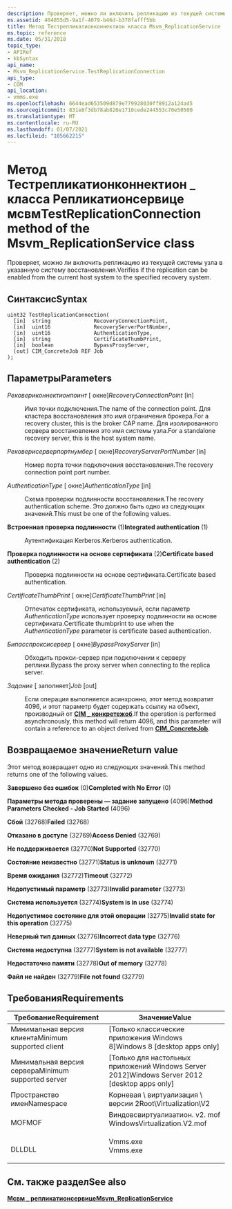 ```yaml
---
description: Проверяет, можно ли включить репликацию из текущей системы узла в указанную систему восстановления.
ms.assetid: 404855d5-9a1f-4079-b46d-b378fafff5bb
title: Метод Тестрепликатионконнектион класса Msvm_ReplicationService
ms.topic: reference
ms.date: 05/31/2018
topic_type:
- APIRef
- kbSyntax
api_name:
- Msvm_ReplicationService.TestReplicationConnection
api_type:
- COM
api_location:
- vmms.exe
ms.openlocfilehash: 6644ead653509d879e779928030ff8912a124ad5
ms.sourcegitcommit: 831e8f3db78ab820e1710cede244553c70e50500
ms.translationtype: MT
ms.contentlocale: ru-RU
ms.lasthandoff: 01/07/2021
ms.locfileid: "105662215"
---
```

# <a name="testreplicationconnection-method-of-the-msvm_replicationservice-class"></a><span data-ttu-id="a4f1b-103">Метод Тестрепликатионконнектион \_ класса Репликатионсервице мсвм</span><span class="sxs-lookup"><span data-stu-id="a4f1b-103">TestReplicationConnection method of the Msvm\_ReplicationService class</span></span>

<span data-ttu-id="a4f1b-104">Проверяет, можно ли включить репликацию из текущей системы узла в указанную систему восстановления.</span><span class="sxs-lookup"><span data-stu-id="a4f1b-104">Verifies if the replication can be enabled from the current host system to the specified recovery system.</span></span>

## <a name="syntax"></a><span data-ttu-id="a4f1b-105">Синтаксис</span><span class="sxs-lookup"><span data-stu-id="a4f1b-105">Syntax</span></span>


```mof
uint32 TestReplicationConnection(
  [in]  string              RecoveryConnectionPoint,
  [in]  uint16              RecoveryServerPortNumber,
  [in]  uint16              AuthenticationType,
  [in]  string              CertificateThumbPrint,
  [in]  boolean             BypassProxyServer,
  [out] CIM_ConcreteJob REF Job
);
```



## <a name="parameters"></a><span data-ttu-id="a4f1b-106">Параметры</span><span class="sxs-lookup"><span data-stu-id="a4f1b-106">Parameters</span></span>

<dl> <dt>

<span data-ttu-id="a4f1b-107">*Рековериконнектионпоинт* \[ окне\]</span><span class="sxs-lookup"><span data-stu-id="a4f1b-107">*RecoveryConnectionPoint* \[in\]</span></span>
</dt> <dd>

<span data-ttu-id="a4f1b-108">Имя точки подключения.</span><span class="sxs-lookup"><span data-stu-id="a4f1b-108">The name of the connection point.</span></span> <span data-ttu-id="a4f1b-109">Для кластера восстановления это имя ограничения брокера.</span><span class="sxs-lookup"><span data-stu-id="a4f1b-109">For a recovery cluster, this is the broker CAP name.</span></span> <span data-ttu-id="a4f1b-110">Для изолированного сервера восстановления это имя системы узла.</span><span class="sxs-lookup"><span data-stu-id="a4f1b-110">For a standalone recovery server, this is the host system name.</span></span>

</dd> <dt>

<span data-ttu-id="a4f1b-111">*Рековерисерверпортнумбер* \[ окне\]</span><span class="sxs-lookup"><span data-stu-id="a4f1b-111">*RecoveryServerPortNumber* \[in\]</span></span>
</dt> <dd>

<span data-ttu-id="a4f1b-112">Номер порта точки подключения восстановления.</span><span class="sxs-lookup"><span data-stu-id="a4f1b-112">The recovery connection point port number.</span></span>

</dd> <dt>

<span data-ttu-id="a4f1b-113">*AuthenticationType* \[ окне\]</span><span class="sxs-lookup"><span data-stu-id="a4f1b-113">*AuthenticationType* \[in\]</span></span>
</dt> <dd>

<span data-ttu-id="a4f1b-114">Схема проверки подлинности восстановления.</span><span class="sxs-lookup"><span data-stu-id="a4f1b-114">The recovery authentication scheme.</span></span> <span data-ttu-id="a4f1b-115">Это должно быть одно из следующих значений.</span><span class="sxs-lookup"><span data-stu-id="a4f1b-115">This must be one of the following values.</span></span>

<dt>

<span id="Integrated_authentication"></span><span id="integrated_authentication"></span><span id="INTEGRATED_AUTHENTICATION"></span>

<span data-ttu-id="a4f1b-116"><span id="Integrated_authentication"></span><span id="integrated_authentication"></span><span id="INTEGRATED_AUTHENTICATION"></span>**Встроенная проверка подлинности** (1)</span><span class="sxs-lookup"><span data-stu-id="a4f1b-116"><span id="Integrated_authentication"></span><span id="integrated_authentication"></span><span id="INTEGRATED_AUTHENTICATION"></span>**Integrated authentication** (1)</span></span>


</dt> <dd>

<span data-ttu-id="a4f1b-117">Аутентификация Kerberos.</span><span class="sxs-lookup"><span data-stu-id="a4f1b-117">Kerberos authentication.</span></span>

</dd> <dt>

<span id="Certificate_based_authentication"></span><span id="certificate_based_authentication"></span><span id="CERTIFICATE_BASED_AUTHENTICATION"></span>

<span data-ttu-id="a4f1b-118"><span id="Certificate_based_authentication"></span><span id="certificate_based_authentication"></span><span id="CERTIFICATE_BASED_AUTHENTICATION"></span>**Проверка подлинности на основе сертификата** (2)</span><span class="sxs-lookup"><span data-stu-id="a4f1b-118"><span id="Certificate_based_authentication"></span><span id="certificate_based_authentication"></span><span id="CERTIFICATE_BASED_AUTHENTICATION"></span>**Certificate based authentication** (2)</span></span>


</dt> <dd>

<span data-ttu-id="a4f1b-119">Проверка подлинности на основе сертификата.</span><span class="sxs-lookup"><span data-stu-id="a4f1b-119">Certificate based authentication.</span></span>

</dd> </dl> </dd> <dt>

<span data-ttu-id="a4f1b-120">*CertificateThumbPrint* \[ окне\]</span><span class="sxs-lookup"><span data-stu-id="a4f1b-120">*CertificateThumbPrint* \[in\]</span></span>
</dt> <dd>

<span data-ttu-id="a4f1b-121">Отпечаток сертификата, используемый, если параметр *AuthenticationType* использует проверку подлинности на основе сертификата.</span><span class="sxs-lookup"><span data-stu-id="a4f1b-121">Certificate thumbprint to use when the *AuthenticationType* parameter is certificate based authentication.</span></span>

</dd> <dt>

<span data-ttu-id="a4f1b-122">*Бипасспроксисервер* \[ окне\]</span><span class="sxs-lookup"><span data-stu-id="a4f1b-122">*BypassProxyServer* \[in\]</span></span>
</dt> <dd>

<span data-ttu-id="a4f1b-123">Обходить прокси-сервер при подключении к серверу реплики.</span><span class="sxs-lookup"><span data-stu-id="a4f1b-123">Bypass the proxy server when connecting to the replica server.</span></span>

</dd> <dt>

<span data-ttu-id="a4f1b-124">*Задание* \[ заполняет\]</span><span class="sxs-lookup"><span data-stu-id="a4f1b-124">*Job* \[out\]</span></span>
</dt> <dd>

<span data-ttu-id="a4f1b-125">Если операция выполняется асинхронно, этот метод возвратит 4096, и этот параметр будет содержать ссылку на объект, производный от [**CIM \_ конкретежоб**](/previous-versions//cc136808(v=vs.85)).</span><span class="sxs-lookup"><span data-stu-id="a4f1b-125">If the operation is performed asynchronously, this method will return 4096, and this parameter will contain a reference to an object derived from [**CIM\_ConcreteJob**](/previous-versions//cc136808(v=vs.85)).</span></span>

</dd> </dl>

## <a name="return-value"></a><span data-ttu-id="a4f1b-126">Возвращаемое значение</span><span class="sxs-lookup"><span data-stu-id="a4f1b-126">Return value</span></span>

<span data-ttu-id="a4f1b-127">Этот метод возвращает одно из следующих значений.</span><span class="sxs-lookup"><span data-stu-id="a4f1b-127">This method returns one of the following values.</span></span>

<dl> <dt>

<span data-ttu-id="a4f1b-128">**Завершено без ошибок** (0)</span><span class="sxs-lookup"><span data-stu-id="a4f1b-128">**Completed with No Error** (0)</span></span>
</dt> <dt>

<span data-ttu-id="a4f1b-129">**Параметры метода проверены — задание запущено** (4096)</span><span class="sxs-lookup"><span data-stu-id="a4f1b-129">**Method Parameters Checked - Job Started** (4096)</span></span>
</dt> <dt>

<span data-ttu-id="a4f1b-130">**Сбой** (32768)</span><span class="sxs-lookup"><span data-stu-id="a4f1b-130">**Failed** (32768)</span></span>
</dt> <dt>

<span data-ttu-id="a4f1b-131">**Отказано в доступе** (32769)</span><span class="sxs-lookup"><span data-stu-id="a4f1b-131">**Access Denied** (32769)</span></span>
</dt> <dt>

<span data-ttu-id="a4f1b-132">**Не поддерживается** (32770)</span><span class="sxs-lookup"><span data-stu-id="a4f1b-132">**Not Supported** (32770)</span></span>
</dt> <dt>

<span data-ttu-id="a4f1b-133">**Состояние неизвестно** (32771)</span><span class="sxs-lookup"><span data-stu-id="a4f1b-133">**Status is unknown** (32771)</span></span>
</dt> <dt>

<span data-ttu-id="a4f1b-134">**Время ожидания** (32772)</span><span class="sxs-lookup"><span data-stu-id="a4f1b-134">**Timeout** (32772)</span></span>
</dt> <dt>

<span data-ttu-id="a4f1b-135">**Недопустимый параметр** (32773)</span><span class="sxs-lookup"><span data-stu-id="a4f1b-135">**Invalid parameter** (32773)</span></span>
</dt> <dt>

<span data-ttu-id="a4f1b-136">**Система используется** (32774)</span><span class="sxs-lookup"><span data-stu-id="a4f1b-136">**System is in use** (32774)</span></span>
</dt> <dt>

<span data-ttu-id="a4f1b-137">**Недопустимое состояние для этой операции** (32775)</span><span class="sxs-lookup"><span data-stu-id="a4f1b-137">**Invalid state for this operation** (32775)</span></span>
</dt> <dt>

<span data-ttu-id="a4f1b-138">**Неверный тип данных** (32776)</span><span class="sxs-lookup"><span data-stu-id="a4f1b-138">**Incorrect data type** (32776)</span></span>
</dt> <dt>

<span data-ttu-id="a4f1b-139">**Система недоступна** (32777)</span><span class="sxs-lookup"><span data-stu-id="a4f1b-139">**System is not available** (32777)</span></span>
</dt> <dt>

<span data-ttu-id="a4f1b-140">**Недостаточно памяти** (32778)</span><span class="sxs-lookup"><span data-stu-id="a4f1b-140">**Out of memory** (32778)</span></span>
</dt> <dt>

<span data-ttu-id="a4f1b-141">**Файл не найден** (32779)</span><span class="sxs-lookup"><span data-stu-id="a4f1b-141">**File not found** (32779)</span></span>
</dt> </dl>

## <a name="requirements"></a><span data-ttu-id="a4f1b-142">Требования</span><span class="sxs-lookup"><span data-stu-id="a4f1b-142">Requirements</span></span>



| <span data-ttu-id="a4f1b-143">Требование</span><span class="sxs-lookup"><span data-stu-id="a4f1b-143">Requirement</span></span> | <span data-ttu-id="a4f1b-144">Значение</span><span class="sxs-lookup"><span data-stu-id="a4f1b-144">Value</span></span> |
|-------------------------------------|---------------------------------------------------------------------------------------------------------|
| <span data-ttu-id="a4f1b-145">Минимальная версия клиента</span><span class="sxs-lookup"><span data-stu-id="a4f1b-145">Minimum supported client</span></span><br/> | <span data-ttu-id="a4f1b-146">\[Только классические приложения Windows 8\]</span><span class="sxs-lookup"><span data-stu-id="a4f1b-146">Windows 8 \[desktop apps only\]</span></span><br/>                                                              |
| <span data-ttu-id="a4f1b-147">Минимальная версия сервера</span><span class="sxs-lookup"><span data-stu-id="a4f1b-147">Minimum supported server</span></span><br/> | <span data-ttu-id="a4f1b-148">\[Только для настольных приложений Windows Server 2012\]</span><span class="sxs-lookup"><span data-stu-id="a4f1b-148">Windows Server 2012 \[desktop apps only\]</span></span><br/>                                                    |
| <span data-ttu-id="a4f1b-149">Пространство имен</span><span class="sxs-lookup"><span data-stu-id="a4f1b-149">Namespace</span></span><br/>                | <span data-ttu-id="a4f1b-150">Корневая \\ виртуализация \\ версии 2</span><span class="sxs-lookup"><span data-stu-id="a4f1b-150">Root\\Virtualization\\V2</span></span><br/>                                                                     |
| <span data-ttu-id="a4f1b-151">MOF</span><span class="sxs-lookup"><span data-stu-id="a4f1b-151">MOF</span></span><br/>                      | <dl> <span data-ttu-id="a4f1b-152"><dt>Виндовсвиртуализатион. v2. mof</dt></span><span class="sxs-lookup"><span data-stu-id="a4f1b-152"><dt>WindowsVirtualization.V2.mof</dt></span></span> </dl> |
| <span data-ttu-id="a4f1b-153">DLL</span><span class="sxs-lookup"><span data-stu-id="a4f1b-153">DLL</span></span><br/>                      | <dl> <span data-ttu-id="a4f1b-154"><dt>Vmms.exe</dt></span><span class="sxs-lookup"><span data-stu-id="a4f1b-154"><dt>Vmms.exe</dt></span></span> </dl>                     |



## <a name="see-also"></a><span data-ttu-id="a4f1b-155">См. также раздел</span><span class="sxs-lookup"><span data-stu-id="a4f1b-155">See also</span></span>

<dl> <dt>

[<span data-ttu-id="a4f1b-156">**Мсвм \_ репликатионсервице**</span><span class="sxs-lookup"><span data-stu-id="a4f1b-156">**Msvm\_ReplicationService**</span></span>](msvm-replicationservice.md)
</dt> </dl>

 

